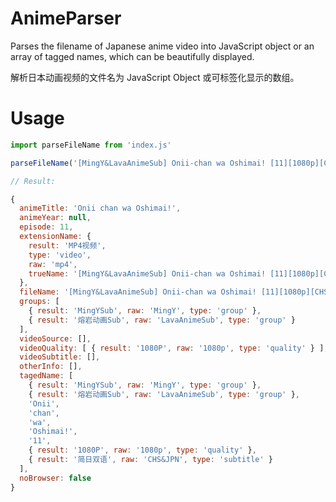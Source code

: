 # AnimeParser

Parses the filename of Japanese anime video into JavaScript object or an array of tagged names, which can be beautifully displayed.

解析日本动画视频的文件名为 JavaScript Object 或可标签化显示的数组。

# Usage

```js
import parseFileName from 'index.js'

parseFileName('[MingY&LavaAnimeSub] Onii-chan wa Oshimai! [11][1080p][CHS&JPN].mp4')
```

```js
// Result:

{
  animeTitle: 'Onii chan wa Oshimai!',
  animeYear: null,
  episode: 11,
  extensionName: {
    result: 'MP4视频',
    type: 'video',
    raw: 'mp4',
    trueName: '[MingY&LavaAnimeSub] Onii-chan wa Oshimai! [11][1080p][CHS&JPN]'
  },
  fileName: '[MingY&LavaAnimeSub] Onii-chan wa Oshimai! [11][1080p][CHS&JPN].mp4',
  groups: [
    { result: 'MingYSub', raw: 'MingY', type: 'group' },
    { result: '熔岩动画Sub', raw: 'LavaAnimeSub', type: 'group' }
  ],
  videoSource: [],
  videoQuality: [ { result: '1080P', raw: '1080p', type: 'quality' } ],
  videoSubtitle: [],
  otherInfo: [],
  tagedName: [
    { result: 'MingYSub', raw: 'MingY', type: 'group' },
    { result: '熔岩动画Sub', raw: 'LavaAnimeSub', type: 'group' },
    'Onii',
    'chan',
    'wa',
    'Oshimai!',
    '11',
    { result: '1080P', raw: '1080p', type: 'quality' },
    { result: '简日双语', raw: 'CHS&JPN', type: 'subtitle' }
  ],
  noBrowser: false
}
```
